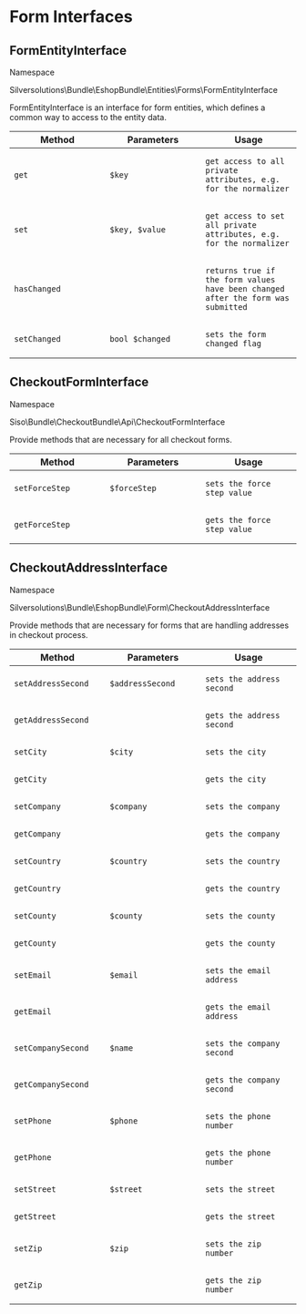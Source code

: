 
#  Form Interfaces 

## FormEntityInterface

Namespace

Silversolutions\\Bundle\\EshopBundle\\Entities\\Forms\\FormEntityInterface

FormEntityInterface is an interface for form entities, which defines a common way to access to the entity data.

<table>
<colgroup>
<col style="width: 33%" />
<col style="width: 33%" />
<col style="width: 33%" />
</colgroup>
<thead>
<tr class="header">
<th>Method</th>
<th>Parameters</th>
<th>Usage</th>
</tr>
</thead>
<tbody>
<tr>
<td><pre><code>get</code></pre></td>
<td><pre><code>$key</code></pre></td>
<td><pre><code>get access to all private attributes, e.g. for the normalizer</code></pre></td>
</tr>
<tr>
<td><pre><code>set</code></pre></td>
<td><pre><code>$key, $value</code></pre></td>
<td><pre><code>get access to set all private attributes, e.g. for the normalizer</code></pre></td>
</tr>
<tr>
<td><pre><code>hasChanged</code></pre></td>
<td> </td>
<td><pre><code>returns true if the form values have been changed after the form was submitted</code></pre></td>
</tr>
<tr>
<td><pre><code>setChanged</code></pre></td>
<td><pre><code>bool $changed</code></pre></td>
<td><pre><code>sets the form changed flag</code></pre></td>
</tr>
</tbody>
</table>

## CheckoutFormInterface

Namespace

Siso\\Bundle\\CheckoutBundle\\Api\\CheckoutFormInterface

Provide methods that are necessary for all checkout forms.

<table>
<colgroup>
<col style="width: 33%" />
<col style="width: 33%" />
<col style="width: 33%" />
</colgroup>
<thead>
<tr class="header">
<th>Method</th>
<th>Parameters</th>
<th>Usage</th>
</tr>
</thead>
<tbody>
<tr>
<td><pre><code>setForceStep</code></pre></td>
<td><pre><code>$forceStep</code></pre></td>
<td><pre><code>sets the force step value</code></pre></td>
</tr>
<tr>
<td><pre><code>getForceStep</code></pre></td>
<td> </td>
<td><pre><code>gets the force step value</code></pre></td>
</tr>
</tbody>
</table>

## CheckoutAddressInterface

Namespace

Silversolutions\\Bundle\\EshopBundle\\Form\\CheckoutAddressInterface

Provide methods that are necessary for forms that are handling addresses in checkout process.

<table>
<colgroup>
<col style="width: 33%" />
<col style="width: 33%" />
<col style="width: 33%" />
</colgroup>
<thead>
<tr class="header">
<th>Method</th>
<th>Parameters</th>
<th>Usage</th>
</tr>
</thead>
<tbody>
<tr>
<td><pre><code>setAddressSecond</code></pre></td>
<td><pre><code>$addressSecond</code></pre></td>
<td><pre><code>sets the address second</code></pre></td>
</tr>
<tr>
<td><pre><code>getAddressSecond</code></pre></td>
<td><pre><code> </code></pre></td>
<td><pre><code>gets the address second</code></pre></td>
</tr>
<tr>
<td><pre><code>setCity</code></pre></td>
<td><pre><code>$city</code></pre></td>
<td><pre><code>sets the city</code></pre></td>
</tr>
<tr>
<td><pre><code>getCity</code></pre></td>
<td> </td>
<td><pre><code>gets the city</code></pre></td>
</tr>
<tr>
<td><pre><code>setCompany</code></pre></td>
<td><pre><code>$company</code></pre></td>
<td><pre><code>sets the company</code></pre></td>
</tr>
<tr>
<td><pre><code>getCompany</code></pre></td>
<td> </td>
<td><pre><code>gets the company</code></pre></td>
</tr>
<tr>
<td><pre><code>setCountry</code></pre></td>
<td><pre><code>$country</code></pre></td>
<td><pre><code>sets the country</code></pre></td>
</tr>
<tr>
<td><pre><code>getCountry</code></pre></td>
<td> </td>
<td><pre><code>gets the country</code></pre></td>
</tr>
<tr>
<td><pre><code>setCounty</code></pre></td>
<td><pre><code>$county</code></pre></td>
<td><pre><code>sets the county</code></pre></td>
</tr>
<tr>
<td><pre><code>getCounty</code></pre></td>
<td> </td>
<td><pre><code>gets the county</code></pre></td>
</tr>
<tr>
<td><pre><code>setEmail</code></pre></td>
<td><pre><code>$email</code></pre></td>
<td><pre><code>sets the email address</code></pre></td>
</tr>
<tr>
<td><pre><code>getEmail</code></pre></td>
<td> </td>
<td><pre><code>gets the email address</code></pre></td>
</tr>
<tr>
<td><pre><code>setCompanySecond</code></pre></td>
<td><pre><code>$name</code></pre></td>
<td><pre><code>sets the company second</code></pre></td>
</tr>
<tr>
<td><pre><code>getCompanySecond</code></pre></td>
<td> </td>
<td><pre><code>gets the company second</code></pre></td>
</tr>
<tr>
<td><pre><code>setPhone</code></pre></td>
<td><pre><code>$phone</code></pre></td>
<td><pre><code>sets the phone number</code></pre></td>
</tr>
<tr>
<td><pre><code>getPhone</code></pre></td>
<td> </td>
<td><pre><code>gets the phone number</code></pre></td>
</tr>
<tr>
<td><pre><code>setStreet</code></pre></td>
<td><pre><code>$street</code></pre></td>
<td><pre><code>sets the street</code></pre></td>
</tr>
<tr>
<td><pre><code>getStreet</code></pre></td>
<td> </td>
<td><pre><code>gets the street</code></pre></td>
</tr>
<tr>
<td><pre><code>setZip</code></pre></td>
<td><pre><code>$zip</code></pre></td>
<td><pre><code>sets the zip number</code></pre></td>
</tr>
<tr>
<td><pre><code>getZip</code></pre></td>
<td> </td>
<td><pre><code>gets the zip number</code></pre></td>
</tr>
</tbody>
</table>
